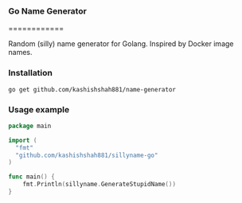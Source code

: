 ### Go Name Generator
============

Random (silly) name generator for Golang. 
Inspired by Docker image names.

### Installation
```
go get github.com/kashishshah881/name-generator
```

### Usage example

```go
package main

import (
  "fmt"
  "github.com/kashishshah881/sillyname-go"
)

func main() {
	fmt.Println(sillyname.GenerateStupidName())
}
```

